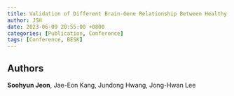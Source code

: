 ```yaml
---
title: Validation of Different Brain-Gene Relationship Between Healthy Control and ADHD Patients
author: JSH
date: 2023-06-09 20:55:00 +0800
categories: [Publication, Conference]
tags: [Conference, BESK]
---
```


## Authors
**Soohyun Jeon**, Jae-Eon Kang, Jundong Hwang, Jong-Hwan Lee

